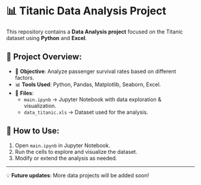 # 📊 Titanic Data Analysis Project

This repository contains a **Data Analysis project** focused on the Titanic dataset using **Python** and **Excel**.

## 📂 Project Overview:
- 📌 **Objective**: Analyze passenger survival rates based on different factors.
- 📊 **Tools Used**: Python, Pandas, Matplotlib, Seaborn, Excel.
- 📁 **Files**:
  - `main.ipynb` → Jupyter Notebook with data exploration & visualization.
  - `data_titanic.xls` → Dataset used for the analysis.

## 🚀 How to Use:
1. Open `main.ipynb` in Jupyter Notebook.
2. Run the cells to explore and visualize the dataset.
3. Modify or extend the analysis as needed.

---

💡 **Future updates**: More data projects will be added soon!
